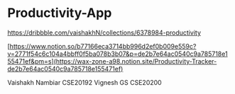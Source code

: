 # Productivity-App

https://dribbble.com/vaishakhN/collections/6378984-productivity

[https://www.notion.so/b77166eca3714bb996d2ef0b009e559c?v=2771f54c6c104a4bbff0f5ba078b3b07&p=de2b7e64ac0540c9a785718e155471ef&pm=s](https://wax-zone-a98.notion.site/Productivity-Tracker-de2b7e64ac0540c9a785718e155471ef)


Vaishakh Nambiar CSE20192
Vignesh GS CSE20200
